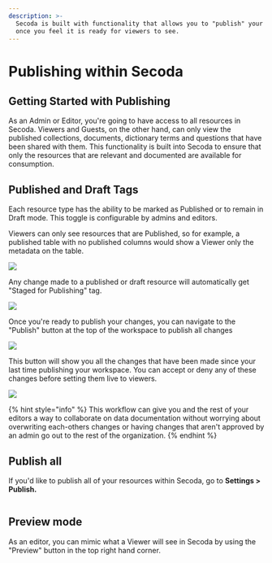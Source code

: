 ```yaml
---
description: >-
  Secoda is built with functionality that allows you to "publish" your workplace
  once you feel it is ready for viewers to see.
---
```


# Publishing within Secoda

## **Getting Started with Publishing** <a href="#h_3a4bfd6458" id="h_3a4bfd6458"></a>

As an Admin or Editor, you're going to have access to all resources in Secoda. Viewers and Guests, on the other hand, can only view the published collections, documents, dictionary terms and questions that have been shared with them. This functionality is built into Secoda to ensure that only the resources that are relevant and documented are available for consumption.&#x20;

## Published and Draft Tags

Each resource type has the ability to be marked as Published or to remain in Draft mode. This toggle is configurable by admins and editors.

Viewers can only see resources that are Published, so for example, a published table with no published columns would show a Viewer only the metadata on the table.

![](<https://secoda-public-media-assets.s3.amazonaws.com/Group 587 (1).png>)

Any change made to a published or draft resource will automatically get "Staged for Publishing" tag.&#x20;

![](<https://secoda-public-media-assets.s3.amazonaws.com/Screen Shot 2022-08-10 at 10.19.54 AM.png>)

Once you're ready to publish your changes, you can navigate to the "Publish" button at the top of the workspace to publish all changes

![](<https://secoda-public-media-assets.s3.amazonaws.com/Group 823.png>)

This button will show you all the changes that have been made since your last time publishing your workspace. You can accept or deny any of these changes before setting them live to viewers.

![](<https://secoda-public-media-assets.s3.amazonaws.com/Screen Shot 2022-08-10 at 10.29.52 AM.png>)

{% hint style="info" %}
This workflow can give you and the rest of your editors a way to collaborate on data documentation without worrying about overwriting each-others changes or having changes that aren't approved by an admin go out to the rest of the organization.&#x20;
{% endhint %}

## Publish all

If you'd like to publish all of your resources within Secoda, go to **Settings > Publish.**

<figure><img src="https://secoda-public-media-assets.s3.amazonaws.com/Screenshot 2023-05-31 at 4.47.06 PM.png" alt=""><figcaption></figcaption></figure>

## Preview mode

As an editor, you can mimic what a Viewer will see in Secoda by using the "Preview" button in the top right hand corner.

<figure><img src="https://secoda-public-media-assets.s3.amazonaws.com/Screenshot 2023-05-15 at 2.34.18 PM.png" alt=""><figcaption></figcaption></figure>
